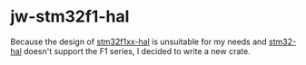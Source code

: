 # jw-stm32f1-hal
Because the design of [stm32f1xx-hal](https://github.com/stm32-rs/stm32f1xx-hal) is unsuitable for my needs and [stm32-hal](https://github.com/David-OConnor/stm32-hal) doesn't support the F1 series, I decided to write a new crate.
